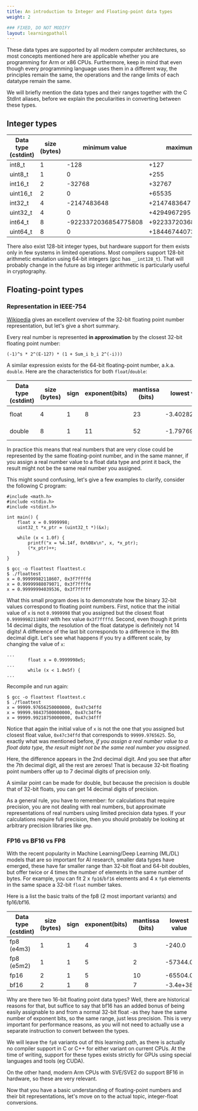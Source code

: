 ```yaml
---
title: An introduction to Integer and Floating-point data types
weight: 2

### FIXED, DO NOT MODIFY
layout: learningpathall
---
```


These data types are supported by all modern computer architectures, so most concepts mentioned here are applicable whether you are programming for Arm or x86 CPUs. 
Furthermore, keep in mind that even though every programming language uses them in a different way, the principles remain the same, the operations and the range limits of each datatype remain the same.

We will briefly mention the data types and their ranges together with the C StdInt aliases, before we explain the peculiarities in converting between these types.

## Integer types

| Data type (cstdint)  | size (bytes) |      minimum value   |     maximum value     |     range    |
| -------------------- | ------------ | -------------------- | --------------------- | -------------|
|             int8_t   |       1      |                 -128 |                  +127 |      2^8     |
|            uint8_t   |       1      |                    0 |                  +255 |      2^8     |
|            int16_t   |       2      |               -32768 |                +32767 |     2^16     |
|           uint16_t   |       2      |                    0 |                +65535 |     2^16     |
|            int32_t   |       4      |          -2147483648 |           +2147483647 |     2^32     |
|           uint32_t   |       4      |                    0 |           +4294967295 |     2^32     |
|            int64_t   |       8      | -9223372036854775808 |  +9223372036854775807 |     2^64     |
|           uint64_t   |       8      |                    0 | +18446744073709551615 |     2^64     |

There also exist 128-bit integer types, but hardware support for them exists only in few systems in limited operations. Most compilers support 128-bit arithmetic emulation using 64-bit integers (gcc has `__int128_t`). That will probably change in the future as big integer arithmetic is particularly useful in cryptography.

## Floating-point types

### Representation in IEEE-754

[Wikipedia](https://en.wikipedia.org/wiki/Single-precision_floating-point_format) gives an excellent overview of the 32-bit floating point number representation, but let's give a short summary.

Every real number is represented **in approximation** by the closest 32-bit floating point number:

`(-1)^s * 2^(E-127) * (1 + Sum_i b_i 2^(-i)))`

A similar expression exists for the 64-bit floating-point number, a.k.a. `double`. Here are the characteristics for both `float`/`double`:

| Data type (cstdint)  | size (bytes) |  sign  | exponent(bits) | mantissa (bits)   |    lowest value   |   minimum value   |   maximum value   |
| -------------------- | ------------ | ------ | -------------- | ----------------- | ----------------- | ----------------- | ----------------- |
|             float    |       4      |    1   |        8       |        23         |      -3.40282e+38 |       1.17549e-38 |       3.40282e+38 |
|            double    |       8      |    1   |       11       |        52         |     -1.79769e+308 |      2.22507e-308 |      1.79769e+308 |

In practice this means that real numbers that are very close could be represented by the same floating-point number, and in the same manner, if you assign a real number value to a float data type and print it back,
the result might not be the same real number you assigned.

This might sound confusing, let's give a few examples to clarify, consider the following C program:

```
#include <math.h>
#include <stdio.h>
#include <stdint.h>

int main() {
    float x = 0.9999998;
    uint32_t *x_ptr = (uint32_t *)(&x);

    while (x < 1.0f) {
        printf("x = %4.14f, 0x%08x\n", x, *x_ptr);
        (*x_ptr)++;
    }
}
```

```
$ gcc -o floattest floattest.c
$ ./floattest
x = 0.99999982118607, 0x3f7ffffd
x = 0.99999988079071, 0x3f7ffffe
x = 0.99999994039536, 0x3f7fffff
```

What this small program does is to demonstrate how the binary 32-bit values correspond to floating point numbers. First, notice that the initial value of `x` is not `0.9999998` that you assigned but the closest float `0.99999982118607` with hex value `0x3f7ffffd`. Second, even though it prints 14 decimal digits, the resolution of the float datatype is definitely not 14 digits!
A difference of the last bit corresponds to a difference in the 8th decimal digit. Let's see what happens if you try a different scale, by changing the value of `x`:

```
...
		float x = 0.9999998e5;
...
        while (x < 1.0e5f) {
...
```

Recompile and run again:

```
$ gcc -o floattest floattest.c
$ ./floattest
x = 99999.97656250000000, 0x47c34ffd
x = 99999.98437500000000, 0x47c34ffe
x = 99999.99218750000000, 0x47c34fff
```

Notice that again the initial value of `x` is not the one that you assigned but closest float value, `0x47c34ffd` that corresponds to `99999.9765625`. So, exactly what was mentioned before, *if you assign a real number value to a float data type, the result might not be the same real number you assigned*.

Here, the difference appears in the 2nd decimal digit. And you see that after the 7th decimal digit, all the rest are zeroes! That is because 32-bit floating point numbers offer up to 7 decimal digits of precision only.

A similar point can be made for double, but because the precision is double that of 32-bit floats, you can get 14 decimal digits of precision.

As a general rule, you have to remember: for calculations that require precision, you are not dealing with real numbers, but approximate representations of real numbers using limited precision data types. If your calculations require full precision, then you should probably be looking at arbitrary precision libraries like `gmp`.

### FP16 vs BF16 vs FP8

With the recent popularity in Machine Learning/Deep Learning (ML/DL) models that are so important for AI research, smaller data types have emerged, these have far smaller range than 32-bit float and 64-bit doubles, but
offer twice or 4 times the number of elements in the same number of bytes. For example, you can fit 2 x `fp16`/`bf16` elements and 4 x `fp8` elements in the same space a 32-bit `float` number takes.

Here is a list the basic traits of the fp8 (2 most important variants) and fp16/bf16.

| Data type (cstdint)  | size (bytes) |  sign  | exponent(bits) | mantissa (bits)   |    lowest value   |   minimum value   |   maximum value   |
| -------------------- | ------------ | ------ | -------------- | ----------------- | ----------------- | ----------------- | ----------------- |
|          fp8 (e4m3)  |       1      |    1   |        4       |         3         |            -240.0 |       0.001953125 |             240.0 |
|          fp8 (e5m2)  |       1      |    1   |        5       |         2         |          -57344.0 | 1.52587890625e-05 |           57344.0 |
|              fp16    |       2      |    1   |        5       |        10         |          -65504.0 |           5.96e−8 |           65504.0 |
|              bf16    |       2      |    1   |        8       |         7         |          -3.4e+38 |          1.17e-38 |           3.4e+38 |

Why are there two 16-bit floating point data types? Well, there are historical reasons for that, but suffice to say that bf16 has an added bonus of being easily assignable to and from a normal 32-bit float -as they have the same number of exponent bits, so the same range, just less precision. This is very important for performance reasons, as you will not need to actually use a separate instruction to convert between the types.

We will leave the `fp8` variants out of this learning path, as there is actually no compiler support in C or C++ for either variant on current CPUs. At the time of writing, support for these types exists strictly for GPUs using special languages and tools (eg CUDA). 

On the other hand, modern Arm CPUs with SVE/SVE2 do support BF16 in hardware, so these are very relevant.

Now that you have a basic understanding of floating-point numbers and their bit representations, let's move on to the actual topic, integer-float conversions.